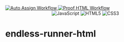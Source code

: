 <a href="https://github.com/CursedPrograms/endless-runner-html/actions/workflows/auto-assign.yml">
    <img class="workflow-badge workflow-success" src="https://github.com/CursedPrograms/endless-runner-html/actions/workflows/auto-assign.yml/badge.svg" alt="Auto Assign Workflow">
</a>

<a href="https://github.com/CursedPrograms/endless-runner-html/actions/workflows/proof-html.yml">
    <img class="workflow-badge workflow-success" src="https://github.com/CursedPrograms/endless-runner-html/actions/workflows/proof-html.yml/badge.svg" alt="Proof HTML Workflow">
</a>

<div align="center">
  <img alt="JavaScript" src="https://img.shields.io/badge/javascript%20-%23323330.svg?&style=for-the-badge&logo=javascript&logoColor=white"/>
  <img alt="HTML5" src="https://img.shields.io/badge/html5%20-%23323330.svg?&style=for-the-badge&logo=html5&logoColor=white"/>
  <img alt="CSS3" src="https://img.shields.io/badge/css3%20-%23323330.svg?&style=for-the-badge&logo=css3&logoColor=white"/>
</div>

# endless-runner-html
